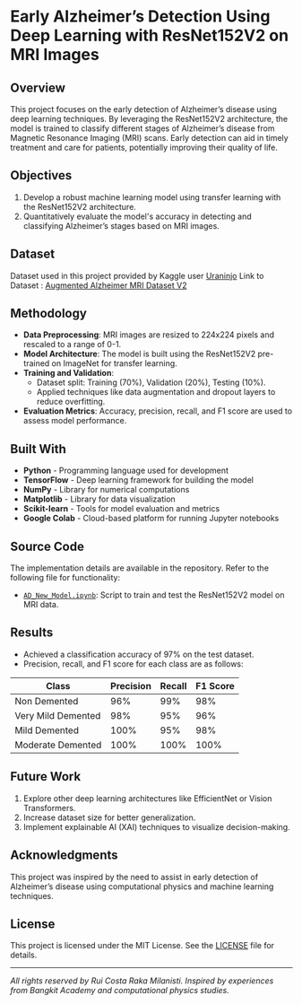 # Early Alzheimer’s Detection Using Deep Learning with ResNet152V2 on MRI Images

## Overview

This project focuses on the early detection of Alzheimer’s disease using deep learning techniques. By leveraging the ResNet152V2 architecture, the model is trained to classify different stages of Alzheimer’s disease from Magnetic Resonance Imaging (MRI) scans. Early detection can aid in timely treatment and care for patients, potentially improving their quality of life.

## Objectives

1. Develop a robust machine learning model using transfer learning with the ResNet152V2 architecture.
2. Quantitatively evaluate the model's accuracy in detecting and classifying Alzheimer’s stages based on MRI images.

## Dataset
Dataset used in this project provided by Kaggle user [Uraninjo]([url](https://www.kaggle.com/uraninjo))
Link to Dataset : [Augmented Alzheimer MRI Dataset V2]([url](https://www.kaggle.com/datasets/uraninjo/augmented-alzheimer-mri-dataset-v2))

## Methodology

- **Data Preprocessing**: MRI images are resized to 224x224 pixels and rescaled to a range of 0-1.
- **Model Architecture**: The model is built using the ResNet152V2 pre-trained on ImageNet for transfer learning.
- **Training and Validation**:
  - Dataset split: Training (70%), Validation (20%), Testing (10%).
  - Applied techniques like data augmentation and dropout layers to reduce overfitting.
- **Evaluation Metrics**: Accuracy, precision, recall, and F1 score are used to assess model performance.

## Built With

- **Python** - Programming language used for development
- **TensorFlow** - Deep learning framework for building the model
- **NumPy** - Library for numerical computations
- **Matplotlib** - Library for data visualization
- **Scikit-learn** - Tools for model evaluation and metrics
- **Google Colab** - Cloud-based platform for running Jupyter notebooks

## Source Code

The implementation details are available in the repository. Refer to the following file for functionality:

- [`AD_New_Model.ipynb`](./AD_New_Model.ipynb): Script to train and test the ResNet152V2 model on MRI data.

## Results

- Achieved a classification accuracy of 97% on the test dataset.
- Precision, recall, and F1 score for each class are as follows:

| Class    | Precision | Recall | F1 Score |
| -------- | --------- | ------ | -------- |
| Non Demented   | 96%       | 99%    | 98%      |
| Very Mild Demented     | 98%       | 95%    | 96%      |
| Mild Demented | 100%       | 95%    | 98%      |
| Moderate Demented   | 100%       | 100%    | 100%      |

## Future Work

1. Explore other deep learning architectures like EfficientNet or Vision Transformers.
2. Increase dataset size for better generalization.
3. Implement explainable AI (XAI) techniques to visualize decision-making.

## Acknowledgments

This project was inspired by the need to assist in early detection of Alzheimer’s disease using computational physics and machine learning techniques.

## License

This project is licensed under the MIT License. See the [LICENSE](LICENSE) file for details.

---

*All rights reserved by Rui Costa Raka Milanisti. Inspired by experiences from Bangkit Academy and computational physics studies.*

